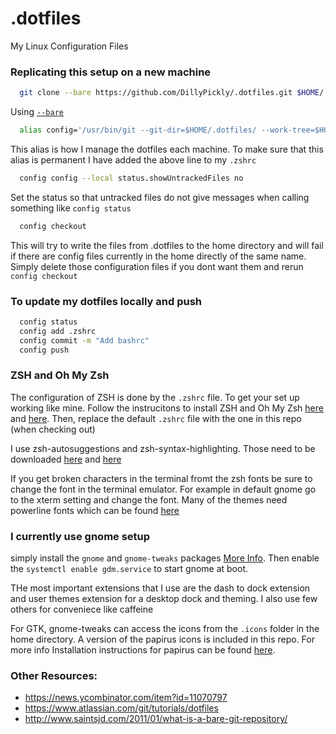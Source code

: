 # .dotfiles
My Linux Configuration Files

### Replicating this setup on a new machine


``` bash
  git clone --bare https://github.com/DillyPickly/.dotfiles.git $HOME/.dotfiles
```
Using [`--bare`](https://git-scm.com/docs/git-clone#Documentation/git-clone.txt---bare) 


``` bash 
  alias config='/usr/bin/git --git-dir=$HOME/.dotfiles/ --work-tree=$HOME'
```
This alias is how I manage the dotfiles each machine. To make sure that this alias is permanent I have added the above line to my `.zshrc`

``` bash
  config config --local status.showUntrackedFiles no
```
Set the status so that untracked files do not give messages when calling something like `config status`


``` bash
  config checkout 
```
This will try to write the files from .dotfiles to the home directory and will fail if there are config files currently in the home directly of the same name. Simply delete those configuration files if you dont want them and rerun `config checkout`
  
  
### To update my dotfiles locally and push

``` bash
  config status
  config add .zshrc
  config commit -m "Add bashrc"
  config push
```
  
 
### ZSH and Oh My Zsh
The configuration of ZSH is done by the `.zshrc` file. To get your set up working like mine. Follow the instrucitons to install ZSH and Oh My Zsh [here](https://github.com/ohmyzsh/ohmyzsh/wiki/Installing-ZSH#zsh) and [here](https://github.com/ohmyzsh/ohmyzsh#basic-installation). Then, replace the default `.zshrc` file with the one in this repo (when checking out)

I use zsh-autosuggestions and zsh-syntax-highlighting. Those need to be downloaded [here](https://github.com/zsh-users/zsh-autosuggestions/blob/master/INSTALL.md#oh-my-zsh) and [here](https://github.com/zsh-users/zsh-syntax-highlighting/blob/master/INSTALL.md#oh-my-zsh)

If you get broken characters in the terminal fromt the zsh fonts be sure to change the font in the terminal emulator. For example in default gnome go to the xterm setting and change the font. Many of the themes need powerline fonts which can be found [here](https://github.com/powerline/fonts#installation)

### I currently use gnome setup
simply install the `gnome` and `gnome-tweaks` packages [More Info](https://wiki.archlinux.org/index.php/GNOME#Installation). Then enable the `systemctl enable gdm.service` to start gnome at boot.

THe most important extensions that I use are the dash to dock extension and user themes extension for a desktop dock and theming. I also use few others for conveniece like caffeine

For GTK, gnome-tweaks can access the icons from the `.icons` folder in the home directory. A version of the papirus icons is included in this repo. For more info Installation instructions for papirus can be found [here](https://github.com/PapirusDevelopmentTeam/papirus-icon-theme/#home-directory-for-gtk). 



###


  

### Other Resources:

- https://news.ycombinator.com/item?id=11070797
- https://www.atlassian.com/git/tutorials/dotfiles
- http://www.saintsjd.com/2011/01/what-is-a-bare-git-repository/
